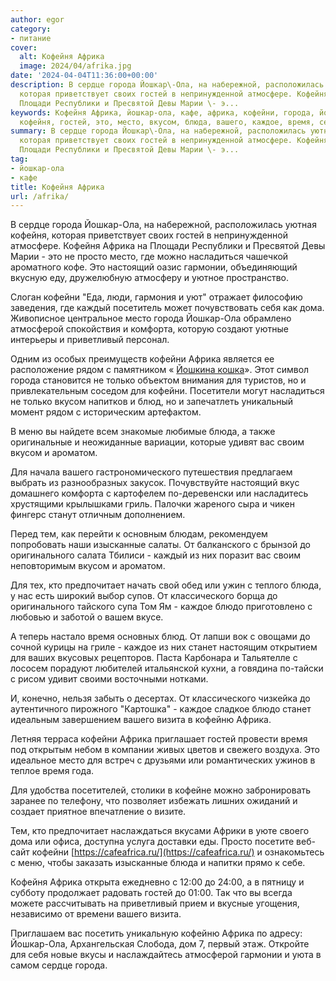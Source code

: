 ```yaml
---
author: egor
category:
- питание
cover:
  alt: Кофейня Африка
  image: 2024/04/afrika.jpg
date: '2024-04-04T11:36:00+00:00'
description: В сердце города Йошкар\-Ола, на набережной, расположилась уютная кофейня,
  которая приветствует своих гостей в непринужденной атмосфере. Кофейня Африка на
  Площади Республики и Пресвятой Девы Марии \- э...
keywords: Кофейня Африка, йошкар-ола, кафе, африка, кофейни, города, йошкар, ола,
  кофейня, гостей, это, место, вкусом, блюда, вашего, каждое, время, сердце
summary: В сердце города Йошкар\-Ола, на набережной, расположилась уютная кофейня,
  которая приветствует своих гостей в непринужденной атмосфере. Кофейня Африка на
  Площади Республики и Пресвятой Девы Марии \- э...
tag:
- йошкар-ола
- кафе
title: Кофейня Африка
url: /afrika/
---
```


В сердце города Йошкар\-Ола, на набережной, расположилась уютная кофейня, которая приветствует своих гостей в непринужденной атмосфере. Кофейня Африка на Площади Республики и Пресвятой Девы Марии \- это не просто место, где можно насладиться чашечкой ароматного кофе. Это настоящий оазис гармонии, объединяющий вкусную еду, дружелюбную атмосферу и уютное пространство.

Слоган кофейни "Еда, люди, гармония и уют" отражает философию заведения, где каждый посетитель может почувствовать себя как дома. Живописное центральное место города Йошкар-Ола обрамлено атмосферой спокойствия и комфорта, которую создают уютные интерьеры и приветливый персонал.

Одним из особых преимуществ кофейни Африка является ее расположение рядом с памятником « [Йошкина кошка](/joshkina-koshka/)». Этот символ города становится не только объектом внимания для туристов, но и привлекательным соседом для кофейни. Посетители могут насладиться не только вкусом напитков и блюд, но и запечатлеть уникальный момент рядом с историческим артефактом.

В меню вы найдете всем знакомые любимые блюда, а также оригинальные и неожиданные вариации, которые удивят вас своим вкусом и ароматом.

Для начала вашего гастрономического путешествия предлагаем выбрать из разнообразных закусок. Почувствуйте настоящий вкус домашнего комфорта с картофелем по\-деревенски или насладитесь хрустящими крылышками гриль. Палочки жареного сыра и чикен фингерс станут отличным дополнением.

Перед тем, как перейти к основным блюдам, рекомендуем попробовать наши изысканные салаты. От балканского с брынзой до оригинального салата Тбилиси \- каждый из них поразит вас своим неповторимым вкусом и ароматом.

Для тех, кто предпочитает начать свой обед или ужин с теплого блюда, у нас есть широкий выбор супов. От классического борща до оригинального тайского супа Том Ям \- каждое блюдо приготовлено с любовью и заботой о вашем вкусе.

А теперь настало время основных блюд. От лапши вок с овощами до сочной курицы на гриле \- каждое из них станет настоящим открытием для ваших вкусовых рецепторов. Паста Карбонара и Тальятелле с лососем порадуют любителей итальянской кухни, а говядина по\-тайски с рисом удивит своими восточными нотками.

И, конечно, нельзя забыть о десертах. От классического чизкейка до аутентичного пирожного "Картошка" \- каждое сладкое блюдо станет идеальным завершением вашего визита в кофейню Африка.

Летняя терраса кофейни Африка приглашает гостей провести время под открытым небом в компании живых цветов и свежего воздуха. Это идеальное место для встреч с друзьями или романтических ужинов в теплое время года.

Для удобства посетителей, столики в кофейне можно забронировать заранее по телефону, что позволяет избежать лишних ожиданий и создает приятное впечатление о визите.

Тем, кто предпочитает наслаждаться вкусами Африки в уюте своего дома или офиса, доступна услуга доставки еды. Просто посетите веб-сайт кофейни [https://cafeafrica.ru/](https://cafeafrica.ru/) и ознакомьтесь с меню, чтобы заказать изысканные блюда и напитки прямо к себе.

Кофейня Африка открыта ежедневно с 12:00 до 24:00, а в пятницу и субботу продолжает радовать гостей до 01:00. Так что вы всегда можете рассчитывать на приветливый прием и вкусные угощения, независимо от времени вашего визита.

Приглашаем вас посетить уникальную кофейню Африка по адресу: Йошкар-Ола, Архангельская Слобода, дом 7, первый этаж. Откройте для себя новые вкусы и наслаждайтесь атмосферой гармонии и уюта в самом сердце города.